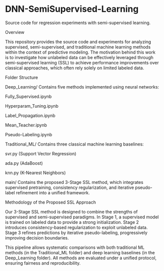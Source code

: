 # DNN-SemiSupervised-Learning
Source code for regression experiments with semi-supervised learning.

Overview

This repository provides the source code and experiments for analyzing supervised, semi-supervised, and traditional machine learning methods within the context of predictive modeling. The motivation behind this work is to investigate how unlabeled data can be effectively leveraged through semi-supervised learning (SSL) to achieve performance improvements over classical approaches, which often rely solely on limited labeled data.

Folder Structure

Deep_Learning/
Contains five methods implemented using neural networks:

Fully_Supervised.ipynb

Hyperparam_Tuning.ipynb

Label_Propagation.ipynb

Mean_Teacher.ipynb

Pseudo-Labeling.ipynb

Traditional_ML/
Contains three classical machine learning baselines:

svr.py (Support Vector Regression)

ada.py (AdaBoost)

knn.py (K-Nearest Neighbors)

main/
Contains the proposed 3-Stage SSL method, which integrates supervised pretraining, consistency regularization, and iterative pseudo-label refinement into a unified framework.

Methodology of the Proposed SSL Approach

Our 3-Stage SSL method is designed to combine the strengths of supervised and semi-supervised paradigms. In Stage 1, a supervised model is trained on labeled data to provide a strong initialization. Stage 2 introduces consistency-based regularization to exploit unlabeled data. Stage 3 refines predictions by iterative pseudo-labeling, progressively improving decision boundaries.

This pipeline allows systematic comparisons with both traditional ML methods (in the Traditional_ML folder) and deep learning baselines (in the Deep_Learning folder). All methods are evaluated under a unified protocol, ensuring fairness and reproducibility.
